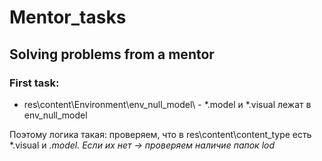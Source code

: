 # Mentor_tasks
## Solving problems from a mentor
### First task:
- res\content\Environment\env_null_model\ - *.model и *.visual лежат в env_null_model

Поэтому логика такая: проверяем, что в res\content\content_type есть *.visual и *.model. Если их нет -> проверяем наличие папок lod*
